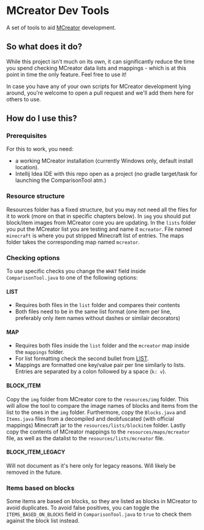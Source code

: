 # MCreator Dev Tools
A set of tools to aid [MCreator](https://github.com/MCreator/MCreator) development.

## So what does it do?
While this project isn't much on its own, it can significantly reduce the time you spend checking MCreator data lists and mappings - which is at this point in time the only feature. Feel free to use it!

In case you have any of your own scripts for MCreator development lying around, you're welcome to open a pull request and we'll add them here for others to use.

## How do I use this?
### Prerequisites
For this to work, you need:
* a working MCreator installation (currently Windows only, default install location).
* Intellij Idea IDE with this repo open as a project (no gradle target/task for launching the ComparisonTool atm.)

### Resource structure
Resources folder has a fixed structure, but you may not need all the files for it to work (more on that in specific chapters below). In `img` you should put block/item images from MCreator core you are updating. In the `lists` folder you put the MCreator list you are testing and name it `mcreator`. File named `minecraft` is where you put stripped Minecraft list of entries. The maps folder takes the corresponding map named `mcreator`.

### Checking options
To use specific checks you change the `WHAT` field inside `ComparisonTool.java` to one of the following options:
#### LIST
* Requires both files in the `list` folder and compares their contents
* Both files need to be in the same list format (one item per line, preferably only item names without dashes or similair decorators)
#### MAP
* Requires both files inside the `list` folder and the `mcreator` map inside the `mappings` folder.
* For list formatting check the second bullet from [LIST](#list).
* Mappings are formatted one key/value pair per line similarly to lists. Entries are separated by a colon followed by a space (`k: v`).
#### BLOCK_ITEM
Copy the `img` folder from MCreator core to the `resources/img` folder. This will allow the tool to compare the image names of blocks and items from the list to the ones in the `img` folder.
Furthermore, copy the `Blocks.java` and `Items.java` files from a decompiled and deobfuscated (with official mappings) Minecraft jar to the `resources/lists/blockitem` folder.
Lastly copy the contents of MCreator mappings to the `resources/maps/mcreator` file, as well as the datalist to the `resources/lists/mcreator` file.
#### BLOCK_ITEM_LEGACY
Will not document as it's here only for legacy reasons. Will likely be removed in the future.

### Items based on blocks
Some items are based on blocks, so they are listed as blocks in MCreator to avoid duplicates. To avoid false positives, you can toggle the `ITEMS_BASED_ON_BLOCKS` field in `ComparisonTool.java` to `true` to check them against the block list instead.